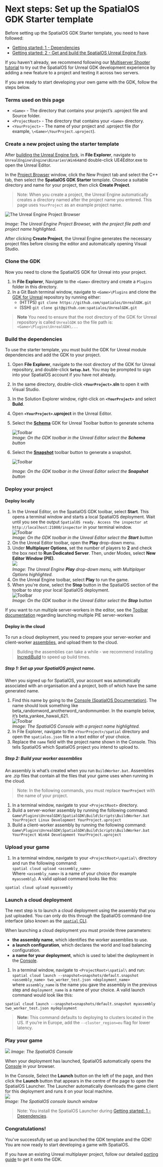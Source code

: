 # Next steps: Set up the SpatialOS GDK Starter template

Before setting up the SpatialOS GDK Starter template, you need to have followed:

* [Getting started: 1 - Dependencies]({{urlRoot}}/content/get-started/dependencies)
* [Getting started: 2 - Get and build the SpatialOS Unreal Engine Fork]({{urlRoot}}/content/get-started/tutorial).

If you haven't already, we recommend following our [Multiserver Shooter tutorial]({{urlRoot}}/content/get-started/dependencies) to try out the SpatialOS for Unreal GDK development experience by adding a new feature to a project and testing it across two servers.

If you are ready to start developing your own game with the GDK, follow the steps below. 

### Terms used on this page

* `<Game>` - The directory that contains your project’s .uproject file and Source folder.
* `<ProjectRoot>` - The directory that contains your `<Game>` directory.
* `<YourProject>` - The name of your project and .uproject file (for example, `\<Game>\YourProject.uproject`).

### Create a new project using the starter template

After [building the Unreal Engine fork]({{urlRoot}}/content/get-started/build-unreal-fork), in **File Explorer**, navigate to `UnrealEngine\Engine\Binaries\Win64`and double-click UE4Editor.exe to open the Unreal Editor. 

In the [Project Browser](https://docs.unrealengine.com/en-us/Engine/Basics/Projects/Browser) window, click the New Project tab and select the C++ tab, then select the **SpatialOS GDK Starter** template. Choose a suitable directory and name for your project, then click **Create Project**. 

>Note: When you create a project, the Unreal Engine automatically creates a directory named after the project name you entered. This page uses `YourProject` as an example project name.

![The Unreal Engine Project Browser]({{assetRoot}}assets/set-up-template/template-project-browser.png)

*Image: The Unreal Engine Project Browser, with the project file path and project name highlighted.*

After clicking **Create Project**, the Unreal Engine generates the necessary project files before closing the editor and automatically opening Visual Studio. 

### Clone the GDK

Now you need to clone the SpatialOS GDK for Unreal into your project.

1. In **File Explorer**, Navigate to the `<Game>` directory and create a `Plugins` folder in this directory.
2. In a Git Bash terminal window, navigate to `<Game>\Plugins` and clone the [GDK for Unreal](https://github.com/spatialos/UnrealGDK) repository by running either:
    * (HTTPS) `git clone https://github.com/spatialos/UnrealGDK.git`
    * (SSH) `git clone git@github.com:spatialos/UnrealGDK.git`

>**Note** You need to ensure that the root directory of the GDK for Unreal repository is called `UnrealGDK` so the file path is: `<Game>\Plugins\UnrealGDK\...`

### Build the dependencies 

To use the starter template, you must build the GDK for Unreal module dependencies and add the GDK to your project. 

1. Open **File Explorer**, navigate to the root directory of the GDK for Unreal repository, and double-click **`Setup.bat`**. You may be prompted to sign into your SpatialOS account if you have not already.
1. In the same directory, double-click **`<YourProject>`.sln** to open it with Visual Studio.
1. In the Solution Explorer window, right-click on **`<YourProject>`** and select **Build**.
1. Open **`<YourProject>`.uproject** in the Unreal Editor. 
1. Select the [**Schema**](https://docs.improbable.io/reference/latest/shared/glossary) GDK for Unreal Toolbar button to generate schema 
    
    ![Toolbar]({{assetRoot}}assets/screen-grabs/toolbar/schema-button.png)<br/>
    _Image: On the GDK toolbar in the Unreal Editor select the **Schema** button_<br/>

1. Select the [**Snapshot**]({{urlRoot}}/content/generating-a-snapshot) toolbar button to generate a snapshot.

    ![Toolbar]({{assetRoot}}assets/screen-grabs/toolbar/snapshot-button.png)<br/>
    
    _Image: On the GDK toolbar in the Unreal Editor select the **Snapshot** button_


### Deploy your project 

#### Deploy locally

1. In the Unreal Editor, on the SpatialOS GDK toolbar, select **Start**. This opens a terminal window and starts a local SpatialOS deployment. Wait until you see the output `SpatialOS ready. Access the inspector at http://localhost:21000/inspector` in your terminal window.<br/>
![Toolbar]({{assetRoot}}assets/set-up-template/template-start.png)<br/>
_Image: On the GDK toolbar in the Unreal Editor select the **Start** button_<br/>
1. On the Unreal Editor toolbar, open the **Play** drop-down menu.
1. Under **Multiplayer Options**, set the number of players to **2** and check the box next to **Run Dedicated Server**. Then, under Modes, select **New Editor Window (PIE)**.<br/>
![]({{assetRoot}}assets/set-up-template/template-multiplayer-options.png)<br/>
_Image: The Unreal Engine **Play** drop-down menu, with Multiplayer Options highlighted._    <br/>
1. On the Unreal Engine toolbar, select **Play** to run the game.<br/>
1. When you're done, select the **Stop** button in the SpatialOS section of the toolbar to stop your local SpatialOS deployment.<br/>
![Toolbar]({{assetRoot}}assets/set-up-template/template-stop.png)<br/>
_Image: On the GDK toolbar in the Unreal Editor select the **Stop** button_<br/>

If you want to run multiple server-workers in the editor, see the [Toolbar documentation]({{urlRoot}}/content/toolbars#launching-multiple-pie-server-workers) regarding launching multiple PIE server-workers

#### Deploy in the cloud

To run a cloud deployment, you need to prepare your server-worker and client-worker [assemblies](https://docs.improbable.io/reference/latest/shared/glossary), and upload them to the cloud.        

> Building the assemblies can take a while - we recommend installing <a href="https://www.incredibuild.com/" data-track-link="Incredibuild|product=Docs|platform=Win|label=Win" target="_blank">IncrediBuild</a> to speed up build times.

##### Step 1: Set up your SpatialOS project name. 
When you signed up for SpatialOS, your account was automatically associated with an organisation and a project, both of which have the same generated name.

1. Find this name by going to the [Console (SpatialOS Documentation)](https://console.improbable.io). 
The name should look something like beta_randomword_anotherword_randomnumber. In the example below, it’s beta_yankee_hawaii_621. <br/>
![Toolbar]({{assetRoot}}assets/set-up-template/template-project-page.png)<br/>_Image: The SpatialOS Console with a project name highlighted._
2. In File Explorer, navigate to the `<YourProject>/spatial` directory and open the `spatialos.json` file in a text editor of your choice.
3. Replace the `name` field with the project name shown in the Console. This tells SpatialOS which SpatialOS project you intend to upload to.

##### Step 2: Build your worker assemblies

An assembly is what’s created when you run `BuildWorker.bat`. Assemblies are .zip files that contain all the files that your game uses when running in the cloud.

> Note: In the following commands, you must replace **`YourProject`** with the name of your project. 

1. In a terminal window, navigate to your `<ProjectRoot>` directory.
1. Build a server-worker assembly by running the following command: `Game\Plugins\UnrealGDK\SpatialGDK\Build\Scripts\BuildWorker.bat YourProject Linux Development YourProject.uproject`
1. Build a client-worker assembly by running the following command: `Game\Plugins\UnrealGDK\SpatialGDK\Build\Scripts\BuildWorker.bat YourProject Win64 Development YourProject.uproject`

### Upload your game

1. In a terminal window, navigate to your `<ProjectRoot>\spatial\` directory and run the following command:<br/>
`spatial cloud upload <assembly_name>`<br/>Where `<assembly_name>` is a name of your choice (for example `myassembly`). A valid upload command looks like this:

```
spatial cloud upload myassembly
```

### Launch a cloud deployment

The next step is to launch a cloud deployment using the assembly that you just uploaded. You can only do this through the SpatialOS command-line interface (also known as the [`spatial` CLI]({{urlRoot}}/content/glossary#spatial-command-line-tool-cli).

When launching a cloud deployment you must provide three parameters:

* **the assembly name**, which identifies the worker assemblies to use.
* **a launch configuration**, which declares the world and load balancing configuration.
* **a name for your deployment**, which is used to label the deployment in the [Console](https://console.improbable.io).

1. In a  terminal window, navigate to `<ProjectRoot>\spatial\` and run: `spatial cloud launch --snapshot=snapshots/default.snapshot <assembly_name> two_worker_test.json <deployment_name>` 
<br/>where `assembly_name` is the name you gave the assembly in the previous step and `deployment_name` is a name of your choice. A valid launch command would look like this:

```
spatial cloud launch --snapshot=snapshots/default.snapshot myassembly two_worker_test.json mydeployment
```

> **Note:** This command defaults to deploying to clusters located in the US. If you’re in Europe, add the `--cluster_region=eu` flag for lower latency.

### Play your game

![]({{assetRoot}}assets/tutorial/console.png)
_Image: The SpatialOS Console_

When your deployment has launched, SpatialOS automatically opens the [Console](https://console.improbable.io) in your browser.

In the Console, Select the **Launch** button on the left of the page, and then click the **Launch** button that appears in the centre of the page to open the SpatialOS Launcher. The Launcher automatically downloads the game client for this deployment and runs it on your local machine.<br/>
![]({{assetRoot}}assets/tutorial/launch.png)<br/>
_Image: The SpatialOS console launch window_

> Note: You install the SpatialOS Launcher during [Getting started: 1 - Dependencies]({{urlRoot}}/content/get-started/dependencies).

### Congratulations!

You've successfully set up and launched the GDK template and the GDK! You are now ready to start developing a game with SpatialOS.

If you have an existing Unreal multiplayer project, follow our detailed [porting guide]({{urlRoot}}/content/get-started/porting-unreal-project-to-gdk.md) to get it onto the GDK.

